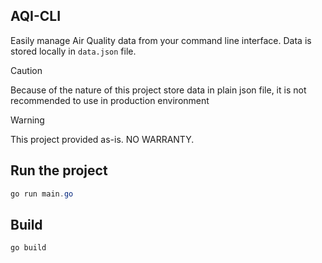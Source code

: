 ## AQI-CLI
Easily manage Air Quality data from your command line interface. Data is stored locally in `data.json` file.
> [!CAUTION]
> Because of the nature of this project store data in plain json file, it is not recommended to use in production environment

> [!WARNING]
> This project provided as-is. NO WARRANTY.

## Run the project
```ps1
go run main.go
```

## Build
```ps1
go build
```
